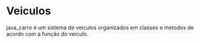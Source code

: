 # Veiculos
java_carro
é um sistema de veiculos organizados em classes e metodos de acordo com a função do veiculo.
